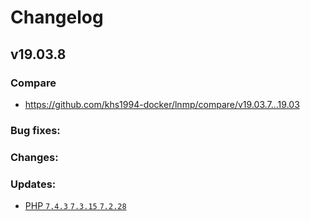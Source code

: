 # Changelog

## v19.03.8

### Compare

* https://github.com/khs1994-docker/lnmp/compare/v19.03.7...19.03

### Bug fixes:

### Changes:

### Updates:

* [PHP `7.4.3` `7.3.15` `7.2.28`](https://www.php.net/ChangeLog-7.php#7.4.3)
